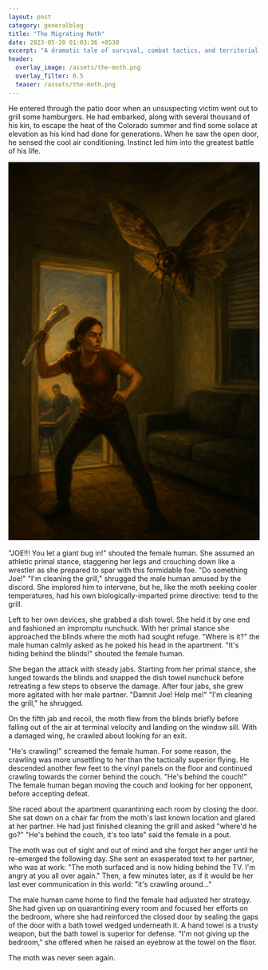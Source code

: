 ```yaml
---
layout: post
category: generalblog
title: "The Migrating Moth"
date: 2023-05-20 01:03:36 +0530
excerpt: "A dramatic tale of survival, combat tactics, and territorial defense in suburban Colorado"
header:
  overlay_image: /assets/the-moth.png
  overlay_filter: 0.5
  teaser: /assets/the-moth.png
---
```


He entered through the patio door when an unsuspecting victim went out to grill some hamburgers. He had embarked, along with several thousand of his kin, to escape the heat of the Colorado summer and find some solace at elevation as his kind had done for generations. When he saw the open door, he sensed the cool air conditioning. Instinct led him into the greatest battle of his life.

![The Migrating Moth](/assets/the-moth.png)

"JOE!!! You let a giant bug in!" shouted the female human. She assumed an athletic primal stance, staggering her legs and crouching down like a wrestler as she prepared to spar with this formidable foe. "Do something Joe!" "I'm cleaning the grill," shrugged the male human amused by the discord. She implored him to intervene, but he, like the moth seeking cooler temperatures, had his own biologically-imparted prime directive: tend to the grill.

Left to her own devices, she grabbed a dish towel. She held it by one end and fashioned an impromptu nunchuck. With her primal stance she approached the blinds where the moth had sought refuge. "Where is it?" the male human calmly asked as he poked his head in the apartment. "It's hiding behind the blinds!" shouted the female human. 

She began the attack with steady jabs. Starting from her primal stance, she lunged towards the blinds and snapped the dish towel nunchuck before retreating a few steps to observe the damage. After four jabs, she grew more agitated with her male partner. "Damnit Joe! Help me!" "I'm cleaning the grill," he shrugged. 

On the fifth jab and recoil, the moth flew from the blinds briefly before falling out of the air at terminal velocity and landing on the window sill. With a damaged wing, he crawled about looking for an exit. 

"He's crawling!" screamed the female human. For some reason, the crawling was more unsettling to her than the tactically superior flying. He descended another few feet to the vinyl panels on the floor and continued crawling towards the corner behind the couch. "He's behind the couch!" The female human began moving the couch and looking for her opponent, before accepting defeat. 

She raced about the apartment quarantining each room by closing the door. She sat down on a chair far from the moth's last known location and glared at her partner. He had just finished cleaning the grill and asked "where'd he go?" "He's behind the couch, it's too late" said the female in a pout. 

The moth was out of sight and out of mind and she forgot her anger until he re-emerged the following day. She sent an exasperated text to her partner, who was at work: "The moth surfaced and is now hiding behind the TV. I'm angry at you all over again." Then, a few minutes later, as if it would be her last ever communication in this world: "it's crawling around..."

The male human came home to find the female had adjusted her strategy. She had given up on quarantining every room and focused her efforts on the bedroom, where she had reinforced the closed door by sealing the gaps of the door with a bath towel wedged underneath it. A hand towel is a trusty weapon, but the bath towel is superior for defense. "I'm not giving up the bedroom," she offered when he raised an eyebrow at the towel on the floor. 

The moth was never seen again.
